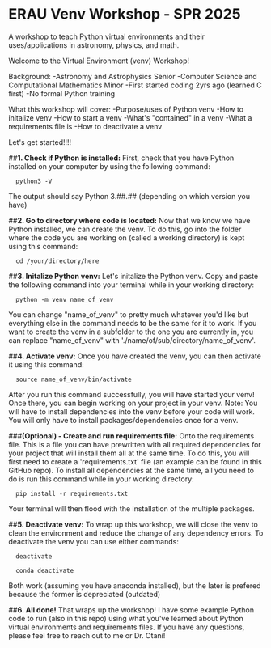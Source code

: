 # ERAU Venv Workshop - SPR 2025
A workshop to teach Python virtual environments and their uses/applications in astronomy, physics, and math.

Welcome to the Virtual Environment (venv) Workshop!

Background:
  -Astronomy and Astrophysics Senior
  -Computer Science and Computational Mathematics Minor
  -First started coding 2yrs ago (learned C first)
  -No formal Python training

What this workshop will cover:
  -Purpose/uses of Python venv
  -How to initalize venv
  -How to start a venv
  -What's "contained" in a venv 
  -What a requirements file is
  -How to deactivate a venv

Let's get started!!!!

##**1. Check if Python is installed:**
First, check that you have Python installed on your computer by using the following command:

```console
  python3 -V
```

The output should say Python 3.##.## (depending on which version you have)

##**2. Go to directory where code is located:**
Now that we know we have Python installed, we can create the venv. To do this, go into the folder where the code you are working on (called a working directory) is kept using this command:

```console
  cd /your/directory/here
```

##**3. Initalize Python venv:**
Let's initalize the Python venv. Copy and paste the following command into your terminal while in your working directory:

```console
  python -m venv name_of_venv
```

You can change "name_of_venv" to pretty much whatever you'd like but everything else in the command needs to be the same for it to work. If you want to create the venv in a subfolder to the one you are currently in, you can replace "name_of_venv" with './name/of/sub/directory/name_of_venv'.

##**4. Activate venv:**
Once you have created the venv, you can then activate it using this command:

```console
  source name_of_venv/bin/activate
```

After you run this command successfully, you will have started your venv! Once there, you can begin working on your project in your venv.
Note: You will have to install dependencies into the venv before your code will work. You will only have to install packages/dependencies once for a venv.

###**(Optional) - Create and run requirements file:**
Onto the requirements file. This is a file you can have prewritten with all required dependencies for your project that will install them all at the same time. To do this, you will first need to create a 'requirements.txt' file (an example can be found in this GitHub repo). To install all dependencies at the same time, all you need to do is run this command while in your working directory:

```console
  pip install -r requirements.txt
```

Your terminal will then flood with the installation of the multiple packages.


##**5. Deactivate venv:**
To wrap up this workshop, we will close the venv to clean the environment and reduce the change of any dependency errors. To deactivate the venv you can use either commands:

```console
  deactivate
```

```console
  conda deactivate
```

Both work (assuming you have anaconda installed), but the later is prefered because the former is depreciated (outdated)


##**6. All done!**
That wraps up the workshop! I have some example Python code to run (also in this repo) using what you've learned about Python virtual environments and requirements files. If you have any questions, please feel free to reach out to me or Dr. Otani!



